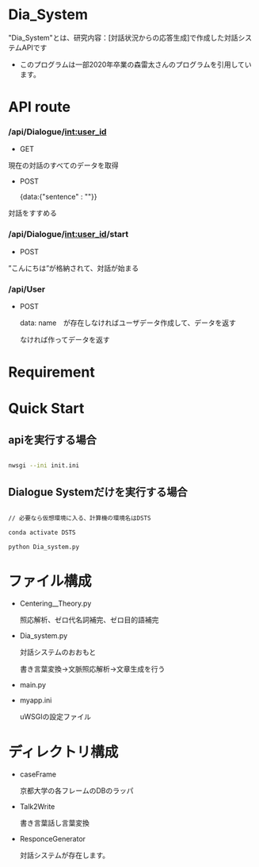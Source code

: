 # Dia_System

"Dia_System"とは、研究内容：[対話状況からの応答生成]で作成した対話システムAPIです
* このプログラムは一部2020年卒業の森雷太さんのプログラムを引用しています。

# API route

### /api/Dialogue/<int:user_id>
- GET

現在の対話のすべてのデータを取得

- POST

	{data:{"sentence" : ""}}

対話をすすめる

### /api/Dialogue/<int:user_id>/start
- POST

”こんにちは”が格納されて、対話が始まる

### /api/User
- POST

	data: name　が存在しなければユーザデータ作成して、データを返す

	なければ作ってデータを返す

# Requirement


# Quick Start
## apiを実行する場合

```bash

nwsgi --ini init.ini

```
## Dialogue Systemだけを実行する場合
```bash

// 必要なら仮想環境に入る、計算機の環境名はDSTS

conda activate DSTS

python Dia_system.py

```
# ファイル構成

* Centering__Theory.py

	照応解析、ゼロ代名詞補完、ゼロ目的語補完

* Dia_system.py

	対話システムのおおもと

	書き言葉変換→文脈照応解析→文章生成を行う

* main.py

* myapp.ini

	uWSGIの設定ファイル

# ディレクトリ構成

* caseFrame

	京都大学の各フレームのDBのラッパ

* Talk2Write

	書き言葉話し言葉変換

* ResponceGenerator

	対話システムが存在します。
